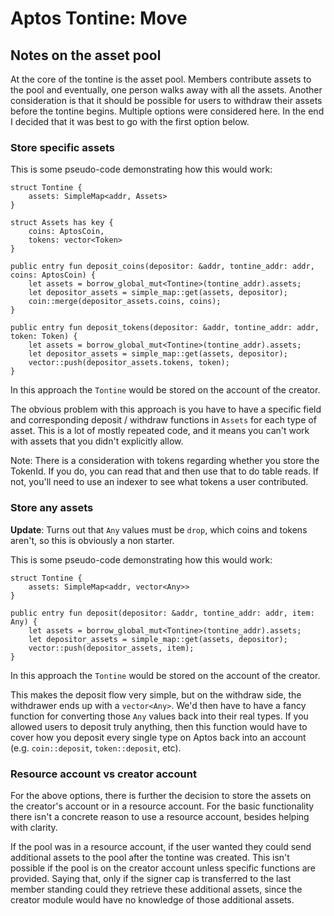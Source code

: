 # Aptos Tontine: Move

## Notes on the asset pool
At the core of the tontine is the asset pool. Members contribute assets to the pool and eventually, one person walks away with all the assets. Another consideration is that it should be possible for users to withdraw their assets before the tontine begins. Multiple options were considered here. In the end I decided that it was best to go with the first option below.

### Store specific assets
This is some pseudo-code demonstrating how this would work:
```move
struct Tontine {
    assets: SimpleMap<addr, Assets>
}

struct Assets has key {
    coins: AptosCoin,
    tokens: vector<Token>
}

public entry fun deposit_coins(depositor: &addr, tontine_addr: addr, coins: AptosCoin) {
    let assets = borrow_global_mut<Tontine>(tontine_addr).assets;
    let depositor_assets = simple_map::get(assets, depositor);
    coin::merge(depositor_assets.coins, coins);
}

public entry fun deposit_tokens(depositor: &addr, tontine_addr: addr, token: Token) {
    let assets = borrow_global_mut<Tontine>(tontine_addr).assets;
    let depositor_assets = simple_map::get(assets, depositor);
    vector::push(depositor_assets.tokens, token);
}
```

In this approach the `Tontine` would be stored on the account of the creator.

The obvious problem with this approach is you have to have a specific field and corresponding deposit / withdraw functions in `Assets` for each type of asset. This is a lot of mostly repeated code, and it means you can't work with assets that you didn't explicitly allow.

Note: There is a consideration with tokens regarding whether you store the TokenId. If you do, you can read that and then use that to do table reads. If not, you'll need to use an indexer to see what tokens a user contributed.

### Store any assets
**Update**: Turns out that `Any` values must be `drop`, which coins and tokens aren't, so this is obviously a non starter.

This is some pseudo-code demonstrating how this would work:
```move
struct Tontine {
    assets: SimpleMap<addr, vector<Any>>
}

public entry fun deposit(depositor: &addr, tontine_addr: addr, item: Any) {
    let assets = borrow_global_mut<Tontine>(tontine_addr).assets;
    let depositor_assets = simple_map::get(assets, depositor);
    vector::push(depositor_assets, item);
}
```

In this approach the `Tontine` would be stored on the account of the creator.

This makes the deposit flow very simple, but on the withdraw side, the withdrawer ends up with a `vector<Any>`. We'd then have to have a fancy function for converting those `Any` values back into their real types. If you allowed users to deposit truly anything, then this function would have to cover how you deposit every single type on Aptos back into an account (e.g. `coin::deposit`, `token::deposit`, etc).

### Resource account vs creator account
For the above options, there is further the decision to store the assets on the creator's account or in a resource account. For the basic functionality there isn't a concrete reason to use a resource account, besides helping with clarity.

If the pool was in a resource account, if the user wanted they could send additional assets to the pool after the tontine was created. This isn't possible if the pool is on the creator account unless specific functions are provided. Saying that, only if the signer cap is transferred to the last member standing could they retrieve these additional assets, since the creator module would have no knowledge of those additional assets.
